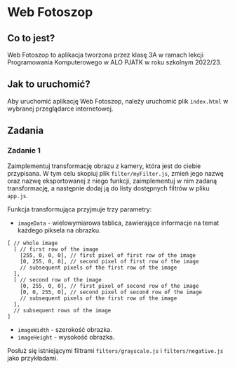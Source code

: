 # Web Fotoszop
## Co to jest?
Web Fotoszop to aplikacja tworzona przez klasę 3A w ramach lekcji Programowania Komputerowego w ALO PJATK w roku szkolnym 2022/23.

## Jak to uruchomić?
Aby uruchomić aplikację Web Fotoszop, należy uruchomić plik `index.html` w wybranej przeglądarce internetowej.

## Zadania
### Zadanie 1
Zaimplementuj transformację obrazu z kamery, która jest do ciebie przypisana. W tym celu skopiuj plik `filter/myFilter.js`, zmień jego nazwę oraz nazwę eksportowanej z niego funkcji, zaimplementuj w nim zadaną transformację, a następnie dodaj ją do listy dostępnych filtrów w pliku `app.js`.

Funkcja transformująca przyjmuje trzy parametry:
- `imageData` - wielowymiarowa tablica, zawierające informacje na temat każdego piksela na obrazku.
```
[ // whole image
  [ // first row of the image
    [255, 0, 0, 0], // first pixel of first row of the image
    [0, 255, 0, 0], // second pixel of first row of the image
    // subsequent pixels of the first row of the image
  ],
  [ // second row of the image
    [0, 255, 0, 0], // first pixel of second row of the image
    [0, 0, 255, 0], // second pixel of second row of the image
    // subsequent pixels of the first row of the image
  ],
  // subsequent rows of the image
]
```
- `imageWidth` - szerokość obrazka.
- `imageHeight` - wysokość obrazka.

Posłuż się istniejącymi filtrami `filters/grayscale.js` i `filters/negative.js` jako przykładami.